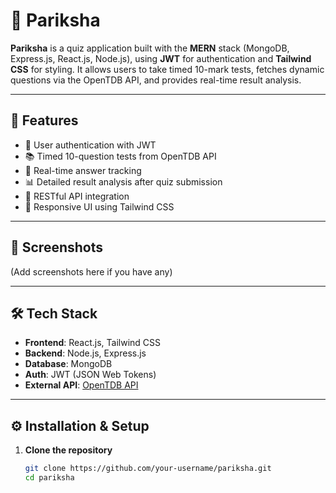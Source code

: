 # 📝 Pariksha

**Pariksha** is a quiz application built with the **MERN** stack (MongoDB, Express.js, React.js, Node.js), using **JWT** for authentication and **Tailwind CSS** for styling. It allows users to take timed 10-mark tests, fetches dynamic questions via the OpenTDB API, and provides real-time result analysis.

---

## 🚀 Features

- 🔐 User authentication with JWT
- 📚 Timed 10-question tests from OpenTDB API
- 🧠 Real-time answer tracking
- 📊 Detailed result analysis after quiz submission
- 🧰 RESTful API integration
- 📱 Responsive UI using Tailwind CSS

---

## 📸 Screenshots

(Add screenshots here if you have any)

---

## 🛠️ Tech Stack

- **Frontend**: React.js, Tailwind CSS
- **Backend**: Node.js, Express.js
- **Database**: MongoDB
- **Auth**: JWT (JSON Web Tokens)
- **External API**: [OpenTDB API](https://opentdb.com/)

---

## ⚙️ Installation & Setup

1. **Clone the repository**
   ```bash
   git clone https://github.com/your-username/pariksha.git
   cd pariksha
